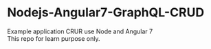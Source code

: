 # Nodejs-Angular7-GraphQL-CRUD  
Example application CRUR use Node and Angular 7  
This repo for learn purpose only.
